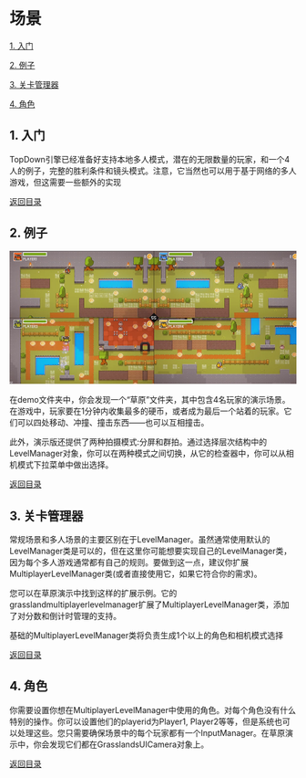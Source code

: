  <span id="mulu"></span>

# 场景              

[1. 入门](#1)  
 
[2. 例子](#2)  
 
[3. 关卡管理器](#3) 
 
[4. 角色](#4) 

<p id="1"></p>              

## 1. 入门
 
TopDown引擎已经准备好支持本地多人模式，潜在的无限数量的玩家，和一个4人的例子，完整的胜利条件和镜头模式。注意，它当然也可以用于基于网络的多人游戏，但这需要一些额外的实现
 
[返回目录](#mulu)

<p id="2"></p>              

## 2. 例子
 
 ![示例图片](/images/multiplayer-1.png)
 
 在demo文件夹中，你会发现一个“草原”文件夹，其中包含4名玩家的演示场景。在游戏中，玩家要在1分钟内收集最多的硬币，或者成为最后一个站着的玩家。它们可以四处移动、冲撞、撞击东西——也可以互相撞击。

此外，演示版还提供了两种拍摄模式:分屏和群拍。通过选择层次结构中的LevelManager对象，你可以在两种模式之间切换，从它的检查器中，你可以从相机模式下拉菜单中做出选择。

[返回目录](#mulu)

<p id="3"></p>              

## 3. 关卡管理器
 
常规场景和多人场景的主要区别在于LevelManager。虽然通常使用默认的LevelManager类是可以的，但在这里你可能想要实现自己的LevelManager类，因为每个多人游戏通常都有自己的规则。要做到这一点，建议你扩展MultiplayerLevelManager类(或者直接使用它，如果它符合你的需求)。

您可以在草原演示中找到这样的扩展示例。它的grasslandmultiplayerlevelmanager扩展了MultiplayerLevelManager类，添加了对分数和倒计时管理的支持。

基础的MultiplayerLevelManager类将负责生成1个以上的角色和相机模式选择
 
[返回目录](#mulu)

<p id="4"></p>              

## 4. 角色
 
你需要设置你想在MultiplayerLevelManager中使用的角色。对每个角色没有什么特别的操作。你可以设置他们的playerid为Player1, Player2等等，但是系统也可以处理这些。您只需要确保场景中的每个玩家都有一个InputManager。在草原演示中，你会发现它们都在GrasslandsUICamera对象上。
 
[返回目录](#mulu)